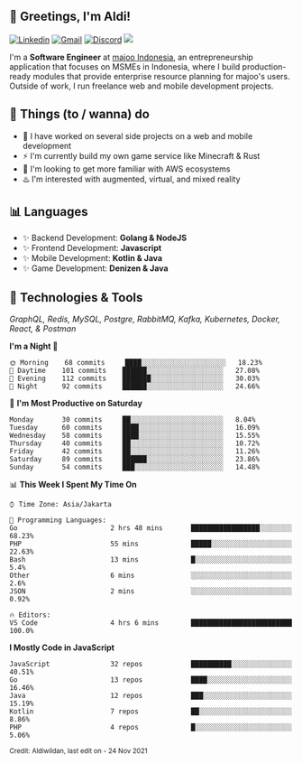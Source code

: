 <!-- Greetings -->
## 👋 Greetings, I'm Aldi!

<!-- Social Media -->
[![Linkedin](https://img.shields.io/badge/-aldiwildan-blue?style=flat&logo=Linkedin&logoColor=white)](https://www.linkedin.com/in/aldiwildan/)
[![Gmail](https://img.shields.io/badge/-aldiwild77@gmail.com-c14438?style=flat&logo=Gmail&logoColor=white)](mailto:aldiwild77@gmail.com)
[![Discord](https://img.shields.io/badge/-Chroma-5663F7?style=flat&logo=Discord&logoColor=white)](https://discord.gg/BUxraQ8)
![](https://komarev.com/ghpvc/?username=aldiwildan77&label=Visitor&color=2bbc8a)

<!-- Introduction -->
I'm a **Software Engineer** at [majoo Indonesia](https://majoo.id), an entrepreneurship application that focuses on MSMEs in Indonesia, where I build production-ready modules that provide enterprise resource planning for majoo's users. Outside of work, I run freelance web and mobile development projects.

## 📃 Things (to / wanna) do
- 🐝 I have worked on several side projects on a web and mobile development
- ⚡ I'm currently build my own game service like Minecraft & Rust
- 🌱 I'm looking to get more familiar with AWS ecosystems
- ♨️ I'm interested with augmented, virtual, and mixed reality

## 📊 Languages
- ✨ Backend Development: **Golang & NodeJS**
- ✨ Frontend Development: **Javascript**
- ✨ Mobile Development: **Kotlin & Java**
- ✨ Game Development: **Denizen & Java**

## 🔧 Technologies & Tools
*GraphQL, Redis, MySQL, Postgre, RabbitMQ, Kafka, Kubernetes, Docker, React, & Postman*

<!--START_SECTION:waka-->
**I'm a Night 🦉** 

```text
🌞 Morning    68 commits     ████░░░░░░░░░░░░░░░░░░░░░   18.23% 
🌆 Daytime    101 commits    ██████░░░░░░░░░░░░░░░░░░░   27.08% 
🌃 Evening    112 commits    ███████░░░░░░░░░░░░░░░░░░   30.03% 
🌙 Night      92 commits     ██████░░░░░░░░░░░░░░░░░░░   24.66%

```
📅 **I'm Most Productive on Saturday** 

```text
Monday       30 commits     ██░░░░░░░░░░░░░░░░░░░░░░░   8.04% 
Tuesday      60 commits     ████░░░░░░░░░░░░░░░░░░░░░   16.09% 
Wednesday    58 commits     ████░░░░░░░░░░░░░░░░░░░░░   15.55% 
Thursday     40 commits     ██░░░░░░░░░░░░░░░░░░░░░░░   10.72% 
Friday       42 commits     ██░░░░░░░░░░░░░░░░░░░░░░░   11.26% 
Saturday     89 commits     ██████░░░░░░░░░░░░░░░░░░░   23.86% 
Sunday       54 commits     ███░░░░░░░░░░░░░░░░░░░░░░   14.48%

```


📊 **This Week I Spent My Time On** 

```text
⌚︎ Time Zone: Asia/Jakarta

💬 Programming Languages: 
Go                       2 hrs 48 mins       █████████████████░░░░░░░░   68.23% 
PHP                      55 mins             █████░░░░░░░░░░░░░░░░░░░░   22.63% 
Bash                     13 mins             █░░░░░░░░░░░░░░░░░░░░░░░░   5.4% 
Other                    6 mins              ░░░░░░░░░░░░░░░░░░░░░░░░░   2.6% 
JSON                     2 mins              ░░░░░░░░░░░░░░░░░░░░░░░░░   0.92%

🔥 Editors: 
VS Code                  4 hrs 6 mins        █████████████████████████   100.0%

```

**I Mostly Code in JavaScript** 

```text
JavaScript               32 repos            ██████████░░░░░░░░░░░░░░░   40.51% 
Go                       13 repos            ████░░░░░░░░░░░░░░░░░░░░░   16.46% 
Java                     12 repos            ███░░░░░░░░░░░░░░░░░░░░░░   15.19% 
Kotlin                   7 repos             ██░░░░░░░░░░░░░░░░░░░░░░░   8.86% 
PHP                      4 repos             █░░░░░░░░░░░░░░░░░░░░░░░░   5.06%

```



<!--END_SECTION:waka-->

<sub>Credit: Aldiwildan, last edit on - 24 Nov 2021</sub>
